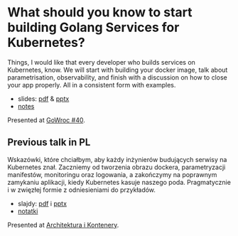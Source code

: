 # What should you know to start building Golang Services for Kubernetes?

Things, I would like that every developer who builds services on Kubernetes, know. We will start with building your docker image, talk about parametrisation, observability, and finish with a discussion on how to close your app properly. All in a consistent form with examples.

- slides: [pdf](main_en.pdf) &amp; [pptx](main_en.pptx)
- [notes](notes_on_learning/)

Presented at [GoWroc #40](https://www.meetup.com/gowroc/events/284506293/).

## Previous talk in PL

Wskazówki, które chciałbym, aby każdy inżynierów budujących serwisy na Kubernetes znał. Zaczniemy od tworzenia obrazu dockera, parametryzacji manifestów, monitoringu oraz logowania, a zakończymy na poprawnym zamykaniu aplikacji, kiedy Kubernetes kasuje naszego poda. Pragmatycznie i w zwięzłej formie z odniesieniami do przykładów.

- slajdy: [pdf](main.pdf) i [pptx](main.pptx)
- [notatki](notes_on_learning/)

Presented at [Architektura i Kontenery](https://architekturaikontenery.pl).
